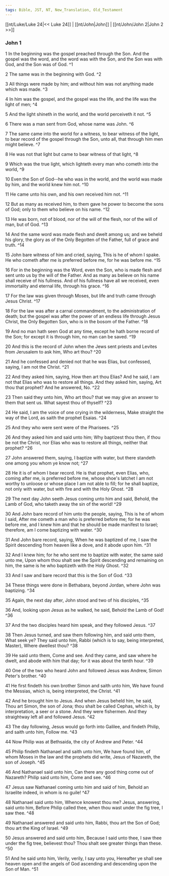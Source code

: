 ```yaml
---
tags: Bible, JST, NT, New_Translation, Old_Testament
---
```


[[nt/Luke/Luke 24|<< Luke 24]] | [[nt/John|John]] | [[nt/John/John 2|John 2 >>]]

### John 1

1 In the beginning was the gospel preached through the Son. And the gospel was the word, and the word was with the Son, and the Son was with God, and the Son was of God.  ^1

2 The same was in the beginning with God.  ^2

3 All things were made by him; and without him was not anything made which was made.  ^3

4 In him was the gospel, and the gospel was the life, and the life was the light of men;  ^4

5 And the light shineth in the world, and the world perceiveth it not.  ^5

6 There was a man sent from God, whose name was John.  ^6

7 The same came into the world for a witness, to bear witness of the light, to bear record of the gospel through the Son, unto all, that through him men might believe.  ^7

8 He was not that light but came to bear witness of that light,  ^8

9 Which was the true light, which lighteth every man who cometh into the world,  ^9

10 Even the Son of God\--he who was in the world, and the world was made by him, and the world knew him not.  ^10

11 He came unto his own, and his own received him not.  ^11

12 But as many as received him, to them gave he power to become the sons of God; only to them who believe on his name.  ^12

13 He was born, not of blood, nor of the will of the flesh, nor of the will of man, but of God.  ^13

14 And the same word was made flesh and dwelt among us; and we beheld his glory, the glory as of the Only Begotten of the Father, full of grace and truth.  ^14

15 John bare witness of him and cried, saying, This is he of whom I spake. He who cometh after me is preferred before me, for he was before me.  ^15

16 For in the beginning was the Word, even the Son, who is made flesh and sent unto us by the will of the Father. And as many as believe on his name shall receive of his fullness. And of his fullness have all we received, even immortality and eternal life, through his grace.  ^16

17 For the law was given through Moses, but life and truth came through Jesus Christ.  ^17

18 For the law was after a carnal commandment, to the administration of death; but the gospel was after the power of an endless life through Jesus Christ, the Only Begotten Son, who is in the bosom of the Father.  ^18

19 And no man hath seen God at any time, except he hath borne record of the Son; for except it is through him, no man can be saved.  ^19

20 And this is the record of John when the Jews sent priests and Levites from Jerusalem to ask him, Who art thou?  ^20

21 And he confessed and denied not that he was Elias, but confessed, saying, I am not the Christ.  ^21

22 And they asked him, saying, How then art thou Elias? And he said, I am not that Elias who was to restore all things. And they asked him, saying, Art thou that prophet? And he answered, No.  ^22

23 Then said they unto him, Who art thou? that we may give an answer to them that sent us. What sayest thou of thyself?  ^23

24 He said, I am the voice of one crying in the wilderness, Make straight the way of the Lord, as saith the prophet Esaias.  ^24

25 And they who were sent were of the Pharisees.  ^25

26 And they asked him and said unto him; Why baptizest thou then, if thou be not the Christ, nor Elias who was to restore all things, neither that prophet?  ^26

27 John answered them, saying, I baptize with water, but there standeth one among you whom ye know not;  ^27

28 He it is of whom I bear record. He is that prophet, even Elias, who, coming after me, is preferred before me, whose shoe\'s latchet I am not worthy to unloose or whose place I am not able to fill; for he shall baptize, not only with water, but with fire and with the Holy Ghost.  ^28

29 The next day John seeth Jesus coming unto him and said, Behold, the Lamb of God, who taketh away the sin of the world!  ^29

30 And John bare record of him unto the people, saying, This is he of whom I said, After me cometh a man who is preferred before me; for he was before me, and I knew him and that he should be made manifest to Israel; therefore, am I come baptizing with water.  ^30

31 And John bare record, saying, When he was baptized of me, I saw the Spirit descending from heaven like a dove, and it abode upon him.  ^31

32 And I knew him; for he who sent me to baptize with water, the same said unto me, Upon whom thou shalt see the Spirit descending and remaining on him, the same is he who baptizeth with the Holy Ghost.  ^32

33 And I saw and bare record that this is the Son of God.  ^33

34 These things were done in Bethabara, beyond Jordan, where John was baptizing.  ^34

35 Again, the next day after, John stood and two of his disciples,  ^35

36 And, looking upon Jesus as he walked, he said, Behold the Lamb of God!  ^36

37 And the two disciples heard him speak, and they followed Jesus.  ^37

38 Then Jesus turned, and saw them following him, and said unto them, What seek ye? They said unto him, Rabbi (which is to say, being interpreted, Master), Where dwellest thou?  ^38

39 He said unto them, Come and see. And they came, and saw where he dwelt, and abode with him that day; for it was about the tenth hour.  ^39

40 One of the two who heard John and followed Jesus was Andrew, Simon Peter\'s brother.  ^40

41 He first findeth his own brother Simon and saith unto him, We have found the Messias, which is, being interpreted, the Christ.  ^41

42 And he brought him to Jesus. And when Jesus beheld him, he said, Thou art Simon, the son of Jona; thou shalt be called Cephas, which is, by interpretation, a seer or a stone. And they were fishermen. And they straightway left all and followed Jesus.  ^42

43 The day following, Jesus would go forth into Galilee, and findeth Philip, and saith unto him, Follow me.  ^43

44 Now Philip was at Bethsaida, the city of Andrew and Peter.  ^44

45 Philip findeth Nathanael and saith unto him, We have found him, of whom Moses in the law and the prophets did write, Jesus of Nazareth, the son of Joseph.  ^45

46 And Nathanael said unto him, Can there any good thing come out of Nazareth? Philip said unto him, Come and see.  ^46

47 Jesus saw Nathanael coming unto him and said of him, Behold an Israelite indeed, in whom is no guile!  ^47

48 Nathanael said unto him, Whence knowest thou me? Jesus, answering, said unto him, Before Philip called thee, when thou wast under the fig tree, I saw thee.  ^48

49 Nathanael answered and said unto him, Rabbi, thou art the Son of God; thou art the King of Israel.  ^49

50 Jesus answered and said unto him, Because I said unto thee, I saw thee under the fig tree, believest thou? Thou shalt see greater things than these.  ^50

51 And he said unto him, Verily, verily, I say unto you, Hereafter ye shall see heaven open and the angels of God ascending and descending upon the Son of Man.  ^51

 
